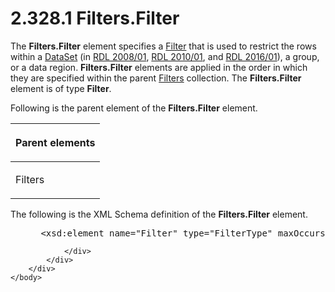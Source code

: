 <html dir="LTR" xmlns:mshelp="http://msdn.microsoft.com/mshelp" xmlns:ddue="http://ddue.schemas.microsoft.com/authoring/2003/5" xmlns:xlink="http://www.w3.org/1999/xlink" xmlns:tool="http://www.microsoft.com/tooltip">
    <head>
        <meta http-equiv="Content-Type" content="text/html; CHARSET=utf-8"></meta>
        <meta name="save" content="history"></meta>
        <title>2.328.1 Filters.Filter</title>
        <xml>
            <mshelp:toctitle title="2.328.1 Filters.Filter"></mshelp:toctitle>
            <mshelp:rltitle title="[MS-RDL]: Filters.Filter"></mshelp:rltitle>
            <mshelp:keyword index="A" term="b6ae5099-79d2-4be6-b735-b20a8b3b00ed"></mshelp:keyword>
            <mshelp:attr name="DCSext.ContentType" value="open specification"></mshelp:attr>
            <mshelp:attr name="AssetID" value="b6ae5099-79d2-4be6-b735-b20a8b3b00ed"></mshelp:attr>
            <mshelp:attr name="TopicType" value="kbRef"></mshelp:attr>
            <mshelp:attr name="DCSext.Title" value="[MS-RDL]: Filters.Filter" />
        </xml>
    </head>
    <body>
        <div id="header">
            <h1 class="heading">2.328.1 Filters.Filter</h1>
        </div>
        <div id="mainSection">
            <div id="mainBody">
                <div id="allHistory" class="saveHistory"></div>
                <div id="sectionSection0" class="section" name="collapseableSection">
                    

<p>The <b>Filters.Filter</b> element specifies a <a href="c0f6a66a-1055-4f4d-b1e7-4fc47b588ed2.htm">Filter</a> that is used to
restrict the rows within a <a href="a14782b0-2e2f-4305-83a3-3de3fd750b6a.htm">DataSet</a>
(in <a href="1e855f94-4617-47e4-b89e-0856c6cb420f.htm">RDL 2008/01</a>, <a href="3428e690-a348-4ec7-8a6a-8efb42d2cdee.htm">RDL 2010/01</a>, and <a href="52ce3983-2bfc-4e72-9359-42aaf5fe4509.htm">RDL 2016/01</a>), a
group, or a data region. <b>Filters.Filter</b> elements are applied in the
order in which they are specified within the parent <a href="4075354a-2747-4ce0-ba0f-3e32a950f605.htm">Filters</a> collection. The <b>Filters.Filter</b>
element is of type <b>Filter</b>.</p>

<p>Following is the parent element of the <b>Filters.Filter</b>
element.</p>

<table>
 <thead>
  <tr>
   <th>
   <p>Parent elements</p>
   </th>
  </tr>
 </thead>
 <tr>
  <td>
  <p>Filters</p>
  </td>
 </tr>
</table>

<p>The following is the XML Schema definition of the <b>Filters.Filter</b>
element.</p>

<dl>
<dd>
<div><pre> &lt;xsd:element name=&quot;Filter&quot; type=&quot;FilterType&quot; maxOccurs=&quot;unbounded&quot; /&gt;
</pre></div>
</dd></dl>


                </div>
            </div>
        </div>
    </body>
</html>